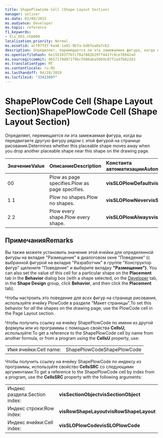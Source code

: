 ```yaml
---
title: ShapePlowCode Cell (Shape Layout Section)
manager: soliver
ms.date: 03/09/2015
ms.audience: Developer
ms.topic: reference
f1_keywords:
- Vis_DSS.chm900
localization_priority: Normal
ms.assetid: acf07fd7-6aa6-1a92-9b7a-bd6fea8a7cb2
description: Определяет, перемещается ли эта замежаемая фигура, когда вы передвигаете другую фигуру рядом с этой фигурой на странице рисования.
ms.openlocfilehash: 6e155103f7bfc70a78826297f441fc9ce78942ad
ms.sourcegitcommit: 8657170d071f9bcf680aba50b9c07f2a4fb82283
ms.translationtype: MT
ms.contentlocale: ru-RU
ms.lasthandoff: 04/28/2019
ms.locfileid: "33423897"
---
```

# <a name="shapeplowcode-cell-shape-layout-section"></a><span data-ttu-id="27579-103">ShapePlowCode Cell (Shape Layout Section)</span><span class="sxs-lookup"><span data-stu-id="27579-103">ShapePlowCode Cell (Shape Layout Section)</span></span>

<span data-ttu-id="27579-104">Определяет, перемещается ли эта замежаемая фигура, когда вы передвигаете другую фигуру рядом с этой фигурой на странице рисования.</span><span class="sxs-lookup"><span data-stu-id="27579-104">Determines whether this placeable shape moves away when you drop another placeable shape near this shape on the drawing page.</span></span>
  
|<span data-ttu-id="27579-105">**Значение**</span><span class="sxs-lookup"><span data-stu-id="27579-105">**Value**</span></span>|<span data-ttu-id="27579-106">**Описание**</span><span class="sxs-lookup"><span data-stu-id="27579-106">**Description**</span></span>|<span data-ttu-id="27579-107">**Константа автоматизации**</span><span class="sxs-lookup"><span data-stu-id="27579-107">**Automation constant**</span></span>|
|:-----|:-----|:-----|
|<span data-ttu-id="27579-108">0</span><span class="sxs-lookup"><span data-stu-id="27579-108">0</span></span>  <br/> |<span data-ttu-id="27579-109">Plow as page specifies.</span><span class="sxs-lookup"><span data-stu-id="27579-109">Plow as page specifies.</span></span>  <br/> |<span data-ttu-id="27579-110">**visSLOPlowDefault**</span><span class="sxs-lookup"><span data-stu-id="27579-110">**visSLOPlowDefault**</span></span> <br/> |
|<span data-ttu-id="27579-111">1 </span><span class="sxs-lookup"><span data-stu-id="27579-111">1</span></span>  <br/> |<span data-ttu-id="27579-112">Plow no shapes.</span><span class="sxs-lookup"><span data-stu-id="27579-112">Plow no shapes.</span></span>  <br/> |<span data-ttu-id="27579-113">**visSLOPlowNever**</span><span class="sxs-lookup"><span data-stu-id="27579-113">**visSLOPlowNever**</span></span> <br/> |
|<span data-ttu-id="27579-114">2 </span><span class="sxs-lookup"><span data-stu-id="27579-114">2</span></span>  <br/> |<span data-ttu-id="27579-115">Plow every shape.</span><span class="sxs-lookup"><span data-stu-id="27579-115">Plow every shape.</span></span>  <br/> |<span data-ttu-id="27579-116">**visSLOPlowAlways**</span><span class="sxs-lookup"><span data-stu-id="27579-116">**visSLOPlowAlways**</span></span> <br/> |
   
## <a name="remarks"></a><span data-ttu-id="27579-117">Примечания</span><span class="sxs-lookup"><span data-stu-id="27579-117">Remarks</span></span>

<span data-ttu-id="27579-118">Вы также можете установить значение этой ячейки для определенной фигуры на вкладке "Размещение" [](run-in-developer-mode-display-the-developer-tab.md) в диалоговом  окне "Поведение" (с выбранной фигурой на вкладке "Разработчик" в группе "Конструктор фигур" щелкните "Поведение" и выберите вкладку **"Размещение").**  </span><span class="sxs-lookup"><span data-stu-id="27579-118">You can also set the value of this cell for a particular shape on the **Placement** tab in the **Behavior** dialog box (with a shape selected, on the [Developer](run-in-developer-mode-display-the-developer-tab.md) tab, in the **Shape Design** group, click **Behavior**, and then click the **Placement** tab).</span></span> 
  
<span data-ttu-id="27579-119">Чтобы настроить это поведение для  *всех*  фигур на странице рисования, используйте ячейку PlowCode в разделе "Макет страницы".</span><span class="sxs-lookup"><span data-stu-id="27579-119">To set this behavior for  *all*  the shapes on the drawing page, use the PlowCode cell in the Page Layout section.</span></span> 
  
<span data-ttu-id="27579-120">Чтобы получить ссылку на ячейку ShapePlowCode по имени из другой формулы или из программы с помощью свойства **CellsU,** используйте:</span><span class="sxs-lookup"><span data-stu-id="27579-120">To get a reference to the ShapePlowCode cell by name from another formula, or from a program using the **CellsU** property, use:</span></span> 
  
|||
|:-----|:-----|
|<span data-ttu-id="27579-121">Имя ячейки:</span><span class="sxs-lookup"><span data-stu-id="27579-121">Cell name:</span></span>  <br/> |<span data-ttu-id="27579-122">ShapePlowCode</span><span class="sxs-lookup"><span data-stu-id="27579-122">ShapePlowCode</span></span>  <br/> |
   
<span data-ttu-id="27579-123">Чтобы получить ссылку на ячейку ShapePlowCode по индексу из программы, используйте свойство **CellsSRC** со следующими аргументами:</span><span class="sxs-lookup"><span data-stu-id="27579-123">To get a reference to the ShapePlowCode cell by index from a program, use the **CellsSRC** property with the following arguments:</span></span> 
  
|||
|:-----|:-----|
|<span data-ttu-id="27579-124">Индекс раздела:</span><span class="sxs-lookup"><span data-stu-id="27579-124">Section index:</span></span>  <br/> |<span data-ttu-id="27579-125">**visSectionObject**</span><span class="sxs-lookup"><span data-stu-id="27579-125">**visSectionObject**</span></span> <br/> |
|<span data-ttu-id="27579-126">Индекс строки:</span><span class="sxs-lookup"><span data-stu-id="27579-126">Row index:</span></span>  <br/> |<span data-ttu-id="27579-127">**visRowShapeLayout**</span><span class="sxs-lookup"><span data-stu-id="27579-127">**visRowShapeLayout**</span></span> <br/> |
|<span data-ttu-id="27579-128">Индекс ячейки:</span><span class="sxs-lookup"><span data-stu-id="27579-128">Cell index:</span></span>  <br/> |<span data-ttu-id="27579-129">**visSLOPlowCode**</span><span class="sxs-lookup"><span data-stu-id="27579-129">**visSLOPlowCode**</span></span> <br/> |
   

